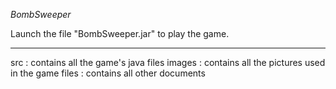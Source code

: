*BombSweeper*

Launch the file "BombSweeper.jar" to play the game.

----

src : contains all the game's java files
images : contains all the pictures used in the game
files : contains all other documents